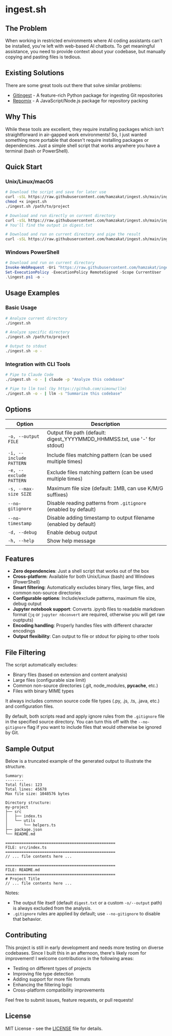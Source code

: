 

# ingest.sh


## The Problem

When working in restricted environments where AI coding assistants can't be installed, you're left with web-based AI chatbots. To get meaningful assistance, you need to provide context about your codebase, but manually copying and pasting files is tedious.

## Existing Solutions

There are some great tools out there that solve similar problems:
- [Gitingest](https://github.com/coderamp-labs/gitingest/) - A feature-rich Python package for ingesting Git repositories
- [Repomix](https://github.com/yamadashy/repomix) - A JavaScript/Node.js package for repository packing

## Why This

While these tools are excellent, they require installing packages which isn't straightforward in air-gapped work environments! So, I just wanted something more portable that doesn't require installing packages or dependencies. Just a simple shell script that works anywhere you have a terminal (bash or PowerShell).


## Quick Start

### Unix/Linux/macOS

```bash
# Download the script and save for later use
curl -sSL https://raw.githubusercontent.com/hamzakat/ingest.sh/main/ingest.sh -o ingest.sh
chmod +x ingest.sh
./ingest.sh /path/to/project

# Download and run directly on current directory
curl -sSL https://raw.githubusercontent.com/hamzakat/ingest.sh/main/ingest.sh | bash -s .
# You'll find the output in digest.txt

# Download and run on current directory and pipe the result
curl -sSL https://raw.githubusercontent.com/hamzakat/ingest.sh/main/ingest.sh | bash -s . -o - | ...

```

### Windows PowerShell

```powershell
# Download and run on current directory
Invoke-WebRequest -Uri "https://raw.githubusercontent.com/hamzakat/ingest.sh/main/ingest.ps1" -OutFile "ingest.ps1"
Set-ExecutionPolicy -ExecutionPolicy RemoteSigned -Scope CurrentUser
.\ingest.ps1 -o -
```

## Usage Examples

### Basic Usage

```bash
# Analyze current directory
./ingest.sh

# Analyze specific directory
./ingest.sh /path/to/project

# Output to stdout
./ingest.sh -o -
```

### Integration with CLI Tools

```bash
# Pipe to Claude Code
./ingest.sh -o - | claude -p "Analyze this codebase"

# Pipe to llm tool (by https://github.com/simonw/llm)
./ingest.sh -o - | llm -s "Summarize this codebase"

```

## Options

| Option | Description |
|--------|-------------|
| `-o, --output FILE` | Output file path (default: digest_YYYYMMDD_HHMMSS.txt, use '-' for stdout) |
| `-i, --include PATTERN` | Include files matching pattern (can be used multiple times) |
| `-e, --exclude PATTERN` | Exclude files matching pattern (can be used multiple times) |
| `-s, --max-size SIZE` | Maximum file size (default: 1MB, can use K/M/G suffixes) |
| `--no-gitignore` | Disable reading patterns from `.gitignore` (enabled by default) |
| `--no-timestamp` | Disable adding timestamp to output filename (enabled by default) |
| `-d, --debug` | Enable debug output |
| `-h, --help` | Show help message |

## Features

- **Zero dependencies**: Just a shell script that works out of the box
- **Cross-platform**: Available for both Unix/Linux (bash) and Windows (PowerShell)
- **Smart filtering**: Automatically excludes binary files, large files, and common non-source directories
- **Configurable options**: Include/exclude patterns, maximum file size, debug output
- **Jupyter notebook support**: Converts .ipynb files to readable markdown format (`jq` or `jupyter nbconvert` are required, otherwise you will get raw ouptputs)
- **Encoding handling**: Properly handles files with different character encodings
- **Output flexibility**: Can output to file or stdout for piping to other tools

## File Filtering

The script automatically excludes:

- Binary files (based on extension and content analysis)
- Large files (configurable size limit)
- Common non-source directories (.git, node_modules, __pycache__, etc.)
- Files with binary MIME types

It always includes common source code file types (.py, .js, .ts, .java, etc.) and configuration files.

By default, both scripts read and apply ignore rules from the `.gitignore` file in the specified source directory. You can turn this off with the `--no-gitignore` flag if you want to include files that would otherwise be ignored by Git.

## Sample Output

Below is a truncated example of the generated output to illustrate the structure.

```text
Summary:
--------
Total files: 123
Total lines: 45678
Max file size: 1048576 bytes

Directory structure:
my-project
├── src
│   ├── index.ts
│   └── utils
│       └── helpers.ts
├── package.json
└── README.md

================================================
FILE: src/index.ts
================================================
// ... file contents here ...

================================================
FILE: README.md
================================================
# Project Title
// ... file contents here ...
```

Notes:
- The output file itself (default `digest.txt` or a custom `-o/--output` path) is always excluded from the analysis.
- `.gitignore` rules are applied by default; use `--no-gitignore` to disable that behavior.

## Contributing

This project is still in early development and needs more testing on diverse codebases. Since I built this in an afternoon, there's likely room for improvement! I welcome contributions in the following areas:

- Testing on different types of projects
- Improving file type detection
- Adding support for more file formats
- Enhancing the filtering logic
- Cross-platform compatibility improvements

Feel free to submit issues, feature requests, or pull requests!

## License

MIT License - see the [LICENSE](LICENSE) file for details.
